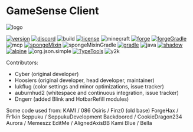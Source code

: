 # GameSense Client
![logo](https://github.com/IUDevman/gamesense-client/blob/master/src/main/resources/assets/gamesense/textures/gamesense.png)

[![version](https://img.shields.io/badge/Version-2.1.4-green.svg)](https://github.com/IUDevman/gamesense-client/releases/latest)
[![discord](https://img.shields.io/badge/Discord-xfgPw63-8080c0)](https://discord.gg/xfgPw63)
![build](https://github.com/IUDevman/gamesense-master/workflows/Java%20CI%20with%20Gradle/badge.svg)
[![license](https://img.shields.io/badge/License-GPL_v3.0-white.svg)](https://github.com/lukflug/gamesense-client/blob/master/LICENSE)
![minecraft](https://img.shields.io/badge/Minecraft-1.12.2-blue.svg)
[![forge](https://img.shields.io/badge/Forge-1.12.2--14.23.5.2768-orange.svg)](https://github.com/MinecraftForge/MinecraftForge)
[![forgeGradle](https://img.shields.io/badge/ForgeGradle-2.3-orange.svg)](https://github.com/MinecraftForge/ForgeGradle)
![mcp](https://img.shields.io/badge/MCP-20180814-orange.svg)
[![spongeMixin](https://img.shields.io/badge/Sponge_Mixin-0.7.4-yellow.svg)](https://github.com/SpongePowered/Mixin)
![spongeMixinGradle](https://img.shields.io/badge/Sponge_MixinGradle-0.4-yellow.svg)
[![gradle](https://img.shields.io/badge/Gradle-4.8.1-000080.svg)](https://github.com/gradle/gradle)
![java](https://img.shields.io/badge/Java-1.8-orange.svg)
[![shadow](https://img.shields.io/badge/Gradle_Shadow-1.2.3-red.svg)](https://github.com/johnrengelman/shadow)
[![alpine](https://img.shields.io/badge/Alpine-1.5-red.svg)](https://github.com/ZeroMemes/Alpine)
![org.json.simple](https://img.shields.io/badge/json--simple-1.1.1-red.svg)
[![TypeTools](https://img.shields.io/badge/TypeTools-0.5.0-red.svg)](https://github.com/jhalterman/typetools)
![y2k](https://img.shields.io/badge/Y2K-compliant-brightgreen.svg)

Contributors:
* Cyber (original developer)
* Hoosiers (original developer, head developer, maintainer)
* lukflug (color settings and minor optimizations, issue tracker)
* auburnhud2 (whitespace and continuous integration, issue tracker)
* Dngerr (added Blink and HotbarRefill modules)

Some code used from:
KAMI / 086
Osiris / Finz0 (old base)
ForgeHax / Fr1kin
Seppuku / SeppukuDevelopment
Backdoored / CookieDragon234
Aurora / Memeszz
EditMe / AlignedAxisBB
Kami Blue / Bella
